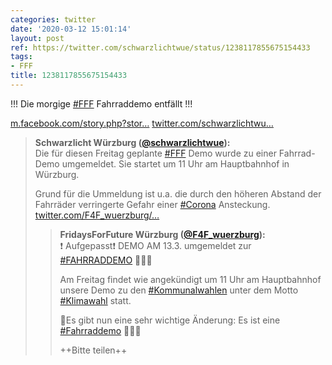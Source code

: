 ```yaml
---
categories: twitter
date: '2020-03-12 15:01:14'
layout: post
ref: https://twitter.com/schwarzlichtwue/status/1238117855675154433
tags:
- FFF
title: 1238117855675154433
---
```

!!! Die morgige [#FFF](/t/fff) Fahrraddemo entfällt !!!

[m.facebook.com/story.php?stor…](https://m.facebook.com/story.php?story_fbid=511883563098117&id=211449906474819&__tn__=%2As%2AsH-R) [twitter.com/schwarzlichtwu…](https://twitter.com/schwarzlichtwue/status/1237726529393774592) 
> <b>Schwarzlicht Würzburg ([@schwarzlichtwue](https://twitter.com/schwarzlichtwue)):</b>  
>Die für diesen Freitag geplante [#FFF](/t/fff) Demo wurde zu einer Fahrrad-Demo umgemeldet. Sie startet um 11 Uhr am Hauptbahnhof in Würzburg.  
>  
>Grund für die Ummeldung ist u.a. die durch den höheren Abstand der Fahrräder verringerte Gefahr einer [#Corona](/t/corona) Ansteckung. [twitter.com/F4F_wuerzburg/…](https://twitter.com/F4F_wuerzburg/status/1237703149022056448)   
>> <b>FridaysForFuture Würzburg ([@F4F_wuerzburg](https://twitter.com/F4F_wuerzburg)):</b>    
>>❗️ Aufgepasst❗️ DEMO AM 13.3. umgemeldet zur [#FAHRRADDEMO](/t/fahrraddemo) 🚴🏽‍♀️    
>>    
>>Am Freitag findet wie angekündigt um 11 Uhr am Hauptbahnhof unsere Demo zu den [#Kommunalwahlen](/t/kommunalwahlen) unter dem Motto [#Klimawahl](/t/klimawahl) statt.    
>>    
>>🌳Es gibt nun eine sehr wichtige Änderung: Es ist eine [#Fahrraddemo](/t/fahrraddemo)  🚴🏽‍♀️     
>>    
>>++Bitte teilen++     
>  
>  

